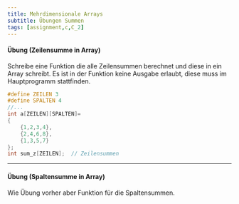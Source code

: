 ```yaml
---
title: Mehrdimensionale Arrays
subtitle: Übungen Summen
tags: [assignment,c,C_2]
---
```


#### Übung (Zeilensumme in Array)

Schreibe eine Funktion die alle Zeilensummen berechnet und diese in ein Array schreibt.
Es ist in der Funktion keine Ausgabe erlaubt, diese muss im Hauptprogramm stattfinden.

```c
#define ZEILEN 3
#define SPALTEN 4
//...
int a[ZEILEN][SPALTEN]=
{
	{1,2,3,4},
	{2,4,6,8},
	{1,3,5,7}
};
int sum_z[ZEILEN];	// Zeilensummen 
```


---

#### Übung (Spaltensumme in Array)

Wie Übung vorher aber Funktion für die Spaltensummen.

